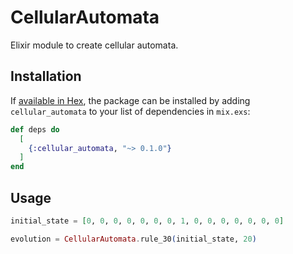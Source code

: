 # CellularAutomata

Elixir module to create cellular automata.

## Installation

If [available in Hex](https://hex.pm/docs/publish), the package can be installed
by adding `cellular_automata` to your list of dependencies in `mix.exs`:

```elixir
def deps do
  [
    {:cellular_automata, "~> 0.1.0"}
  ]
end
```

## Usage

```elixir
initial_state = [0, 0, 0, 0, 0, 0, 0, 1, 0, 0, 0, 0, 0, 0, 0]

evolution = CellularAutomata.rule_30(initial_state, 20)
```